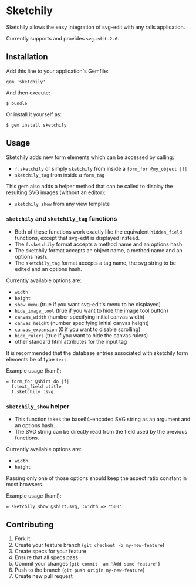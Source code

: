 # Sketchily

Sketchily allows the easy integration of svg-edit with any rails application.

Currently supports and provides `svg-edit-2.6`.

## Installation

Add this line to your application's Gemfile:

    gem 'sketchily'

And then execute:

    $ bundle

Or install it yourself as:

    $ gem install sketchily

## Usage

Sketchily adds new form elements which can be accessed by calling:

- `f.sketchily` or simply `sketchily` from inside a `form_for @my_object |f|`
- `sketchily_tag` from inside a `form_tag`

This gem also adds a helper method that can be called to display the resulting SVG images (without an editor):

- `sketchily_show` from any view template

### `sketchily` and `sketchily_tag` functions

- Both of these functions work exactly like the equivalent `hidden_field` functions, except that svg-edit is displayed instead.
- The `f.sketchily` format accepts a method name and an options hash.
- The sketchily format accepts an object name, a method name and an options hash.
- The `sketchily_tag` format accepts a tag name, the svg string to be edited and an options hash.

Currently available options are:

- `width`
- `height`
- `show_menu` (true if you want svg-edit's menu to be displayed)
- `hide_image_tool` (true if you want to hide the image tool button)
- `canvas_width` (number specifying initial canvas width)
- `canvas_height` (number specifying initial canvas height)
- `canvas_expansion` (0 if you want to disable scrolling)
- `hide_rulers` (true if you want to hide the canvas rulers)
- other standard html attributes for the input tag

It is recommended that the database entries associated with sketchily form elements be of type `text`.

Example usage (haml):

    = form_for @shirt do |f|
      f.text_field :title
      f.sketchily :svg

### `sketchily_show` helper

- This function takes the base64-encoded SVG string as an argument and an options hash.
- The SVG string can be directly read from the field used by the previous functions.

Currently available options are:

- `width`
- `height`

Passing only one of those options should keep the aspect ratio constant in most browsers.

Example usage (haml):

    = sketchily_show @shirt.svg, :width => "500"

## Contributing

1. Fork it
2. Create your feature branch (`git checkout -b my-new-feature`)
3. Create specs for your feature
4. Ensure that all specs pass
5. Commit your changes (`git commit -am 'Add some feature'`)
6. Push to the branch (`git push origin my-new-feature`)
7. Create new pull request
